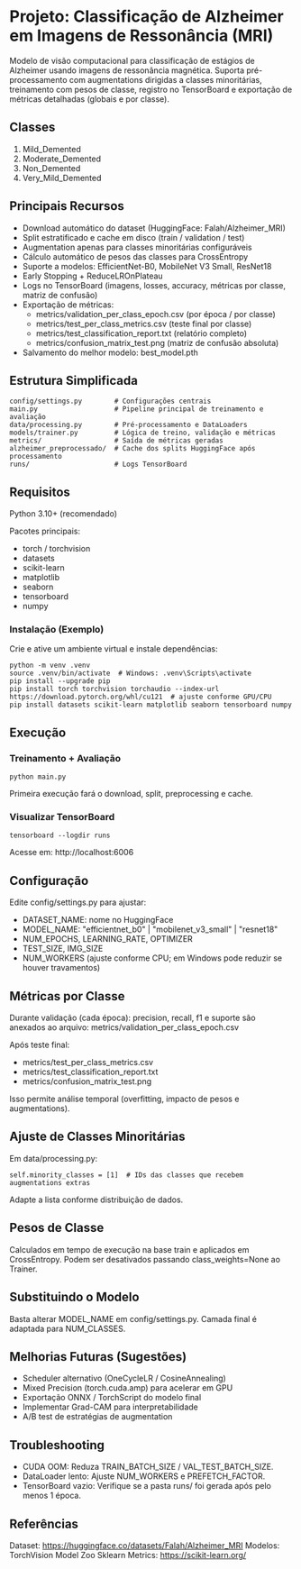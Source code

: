 # Projeto: Classificação de Alzheimer em Imagens de Ressonância (MRI)

Modelo de visão computacional para classificação de estágios de Alzheimer usando imagens de ressonância magnética.
Suporta pré-processamento com augmentations dirigidas a classes minoritárias, treinamento com pesos de classe,
registro no TensorBoard e exportação de métricas detalhadas (globais e por classe).

## Classes
1. Mild_Demented
2. Moderate_Demented
3. Non_Demented
4. Very_Mild_Demented

## Principais Recursos
- Download automático do dataset (HuggingFace: Falah/Alzheimer_MRI)
- Split estratificado e cache em disco (train / validation / test)
- Augmentation apenas para classes minoritárias configuráveis
- Cálculo automático de pesos das classes para CrossEntropy
- Suporte a modelos: EfficientNet-B0, MobileNet V3 Small, ResNet18
- Early Stopping + ReduceLROnPlateau
- Logs no TensorBoard (imagens, losses, accuracy, métricas por classe, matriz de confusão)
- Exportação de métricas:
  - metrics/validation_per_class_epoch.csv (por época / por classe)
  - metrics/test_per_class_metrics.csv (teste final por classe)
  - metrics/test_classification_report.txt (relatório completo)
  - metrics/confusion_matrix_test.png (matriz de confusão absoluta)
- Salvamento do melhor modelo: best_model.pth

## Estrutura Simplificada
```
config/settings.py        # Configurações centrais
main.py                   # Pipeline principal de treinamento e avaliação
data/processing.py        # Pré-processamento e DataLoaders
models/trainer.py         # Lógica de treino, validação e métricas
metrics/                  # Saída de métricas geradas
alzheimer_preprocessado/  # Cache dos splits HuggingFace após processamento
runs/                     # Logs TensorBoard
```

## Requisitos
Python 3.10+ (recomendado)

Pacotes principais:
- torch / torchvision
- datasets
- scikit-learn
- matplotlib
- seaborn
- tensorboard
- numpy

### Instalação (Exemplo)
Crie e ative um ambiente virtual e instale dependências:
```
python -m venv .venv
source .venv/bin/activate  # Windows: .venv\Scripts\activate
pip install --upgrade pip
pip install torch torchvision torchaudio --index-url https://download.pytorch.org/whl/cu121  # ajuste conforme GPU/CPU
pip install datasets scikit-learn matplotlib seaborn tensorboard numpy
```

## Execução
### Treinamento + Avaliação
```
python main.py
```
Primeira execução fará o download, split, preprocessing e cache.

### Visualizar TensorBoard
```
tensorboard --logdir runs
```
Acesse em: http://localhost:6006

## Configuração
Edite config/settings.py para ajustar:
- DATASET_NAME: nome no HuggingFace
- MODEL_NAME: "efficientnet_b0" | "mobilenet_v3_small" | "resnet18"
- NUM_EPOCHS, LEARNING_RATE, OPTIMIZER
- TEST_SIZE, IMG_SIZE
- NUM_WORKERS (ajuste conforme CPU; em Windows pode reduzir se houver travamentos)

## Métricas por Classe
Durante validação (cada época): precision, recall, f1 e suporte são anexados ao arquivo:
metrics/validation_per_class_epoch.csv

Após teste final:
- metrics/test_per_class_metrics.csv
- metrics/test_classification_report.txt
- metrics/confusion_matrix_test.png

Isso permite análise temporal (overfitting, impacto de pesos e augmentations).

## Ajuste de Classes Minoritárias
Em data/processing.py:
```
self.minority_classes = [1]  # IDs das classes que recebem augmentations extras
```
Adapte a lista conforme distribuição de dados.

## Pesos de Classe
Calculados em tempo de execução na base train e aplicados em CrossEntropy.
Podem ser desativados passando class_weights=None ao Trainer.

## Substituindo o Modelo
Basta alterar MODEL_NAME em config/settings.py. Camada final é adaptada para NUM_CLASSES.

## Melhorias Futuras (Sugestões)
- Scheduler alternativo (OneCycleLR / CosineAnnealing)
- Mixed Precision (torch.cuda.amp) para acelerar em GPU
- Exportação ONNX / TorchScript do modelo final
- Implementar Grad-CAM para interpretabilidade
- A/B test de estratégias de augmentation

## Troubleshooting
- CUDA OOM: Reduza TRAIN_BATCH_SIZE / VAL_TEST_BATCH_SIZE.
- DataLoader lento: Ajuste NUM_WORKERS e PREFETCH_FACTOR.
- TensorBoard vazio: Verifique se a pasta runs/ foi gerada após pelo menos 1 época.

## Referências
Dataset: https://huggingface.co/datasets/Falah/Alzheimer_MRI
Modelos: TorchVision Model Zoo
Sklearn Metrics: https://scikit-learn.org/

